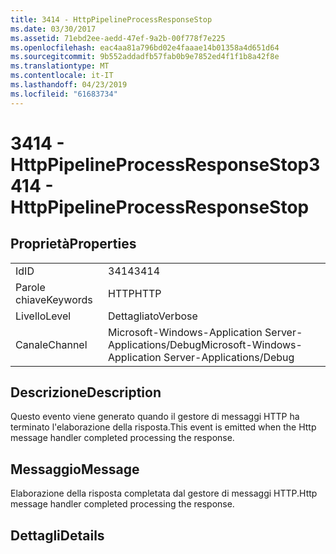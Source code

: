 ```yaml
---
title: 3414 - HttpPipelineProcessResponseStop
ms.date: 03/30/2017
ms.assetid: 71ebd2ee-aedd-47ef-9a2b-00f778f7e225
ms.openlocfilehash: eac4aa81a796bd02e4faaae14b01358a4d651d64
ms.sourcegitcommit: 9b552addadfb57fab0b9e7852ed4f1f1b8a42f8e
ms.translationtype: MT
ms.contentlocale: it-IT
ms.lasthandoff: 04/23/2019
ms.locfileid: "61683734"
---
```

# <a name="3414---httppipelineprocessresponsestop"></a><span data-ttu-id="b555c-102">3414 - HttpPipelineProcessResponseStop</span><span class="sxs-lookup"><span data-stu-id="b555c-102">3414 - HttpPipelineProcessResponseStop</span></span>
## <a name="properties"></a><span data-ttu-id="b555c-103">Proprietà</span><span class="sxs-lookup"><span data-stu-id="b555c-103">Properties</span></span>  
  
|||  
|-|-|  
|<span data-ttu-id="b555c-104">Id</span><span class="sxs-lookup"><span data-stu-id="b555c-104">ID</span></span>|<span data-ttu-id="b555c-105">3414</span><span class="sxs-lookup"><span data-stu-id="b555c-105">3414</span></span>|  
|<span data-ttu-id="b555c-106">Parole chiave</span><span class="sxs-lookup"><span data-stu-id="b555c-106">Keywords</span></span>|<span data-ttu-id="b555c-107">HTTP</span><span class="sxs-lookup"><span data-stu-id="b555c-107">HTTP</span></span>|  
|<span data-ttu-id="b555c-108">Livello</span><span class="sxs-lookup"><span data-stu-id="b555c-108">Level</span></span>|<span data-ttu-id="b555c-109">Dettagliato</span><span class="sxs-lookup"><span data-stu-id="b555c-109">Verbose</span></span>|  
|<span data-ttu-id="b555c-110">Canale</span><span class="sxs-lookup"><span data-stu-id="b555c-110">Channel</span></span>|<span data-ttu-id="b555c-111">Microsoft-Windows-Application Server-Applications/Debug</span><span class="sxs-lookup"><span data-stu-id="b555c-111">Microsoft-Windows-Application Server-Applications/Debug</span></span>|  
  
## <a name="description"></a><span data-ttu-id="b555c-112">Descrizione</span><span class="sxs-lookup"><span data-stu-id="b555c-112">Description</span></span>  
 <span data-ttu-id="b555c-113">Questo evento viene generato quando il gestore di messaggi HTTP ha terminato l'elaborazione della risposta.</span><span class="sxs-lookup"><span data-stu-id="b555c-113">This event is emitted when the Http message handler completed processing the response.</span></span>  
  
## <a name="message"></a><span data-ttu-id="b555c-114">Messaggio</span><span class="sxs-lookup"><span data-stu-id="b555c-114">Message</span></span>  
 <span data-ttu-id="b555c-115">Elaborazione della risposta completata dal gestore di messaggi HTTP.</span><span class="sxs-lookup"><span data-stu-id="b555c-115">Http message handler completed processing the response.</span></span>  
  
## <a name="details"></a><span data-ttu-id="b555c-116">Dettagli</span><span class="sxs-lookup"><span data-stu-id="b555c-116">Details</span></span>
